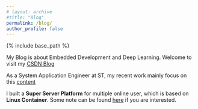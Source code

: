 ```yaml
---
# layout: archive
#title: "Blog"
permalink: /blog/
author_profile: false
---
```


{% include base_path %}

My Blog is about Embedded Development and Deep Learning. Welcome to visit my [CSDN Blog](https://dwgan.blog.csdn.net/)

As a System Application Engineer at ST, my recent work mainly focus on this [content](https://www.stacc.top)

I built a **Super Server Platform** for multiple online user, which is based on **Linux Container**. Some note can be found [here](https://dwgan.github.io/super-server-platform/) if you are interested.
